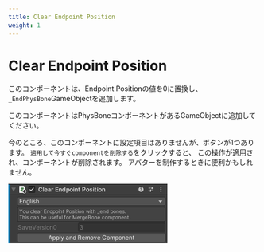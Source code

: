 ```yaml
---
title: Clear Endpoint Position
weight: 1
---
```


# Clear Endpoint Position

このコンポーネントは、Endpoint Positionの値を0に置換し、`_EndPhysBone`GameObjectを追加します。

このコンポーネントはPhysBoneコンポーネントがあるGameObjectに追加してください。

今のところ、このコンポーネントに設定項目はありませんが、ボタンが1つあります。
`適用して今すぐcomponentを削除する`をクリックすると、 この操作が適用され、コンポーネントが削除されます。
アバターを制作するときに便利かもしれません。

![component.png](component.png)
